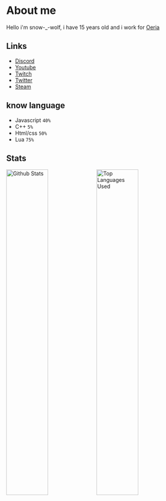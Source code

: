 # About me

Hello i'm snow-_-wolf, i have 15 years old and i work for [Oeria](https://github.com/Oeria-studio)

**Links**
-----
* [Discord](https://discord.gg/Xg4bPtys38)
* [Youtube](https://www.youtube.com/channel/UCT8xmcA3wm590eQg1BjujPQ)
* [Twitch](https://www.twitch.tv/snow_wolf_tv)
* [Twitter](https://twitter.com/SnowWolfLeVrai)
* [Steam](https://steamcommunity.com/id/snow-_-wolf)

**know language**
-----

* Javascript `40%`
* C++ `5%`
* Html/css `50%`
* Lua `75%`

**Stats**
-----

<img alt="Github Stats" src="https://github-readme-stats.vercel.app/api?username=SnowWolfDev&show_icons=true&hide_border=true&theme=tokyonight" width="47%" align="left"/>
<img alt="Top Languages Used" src="https://github-readme-stats.vercel.app/api/top-langs?username=SnowWolfDev&show_icons=true&hide_border=true&theme=tokyonight&layout=compact" width="47%" align="left"/>
